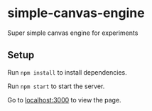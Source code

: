 # simple-canvas-engine
Super simple canvas engine for experiments

## Setup
Run `npm install` to install dependencies.

Run `npm start` to start the server.

Go to [localhost:3000](localhost:3000) to view the page.
